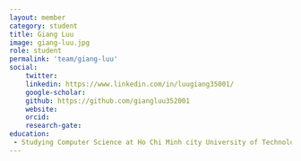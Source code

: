 ```yaml
---
layout: member
category: student
title: Giang Luu
image: giang-luu.jpg
role: student
permalink: 'team/giang-luu'
social:
    twitter: 
    linkedin: https://www.linkedin.com/in/luugiang35001/
    google-scholar: 
    github: https://github.com/giangluu352001
    website:
    orcid: 
    research-gate: 
education:
 - Studying Computer Science at Ho Chi Minh city University of Technology
---
```

